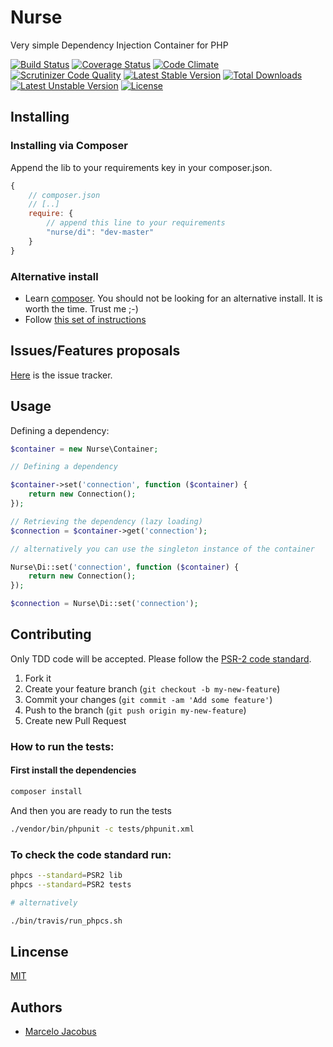 # Nurse

Very simple Dependency Injection Container for PHP

[![Build Status](https://travis-ci.org/mjacobus/nurse.png?branch=master)](https://travis-ci.org/mjacobus/nurse)
[![Coverage Status](https://coveralls.io/repos/mjacobus/nurse/badge.png)](https://coveralls.io/r/mjacobus/nurse)
[![Code Climate](https://codeclimate.com/github/mjacobus/nurse.png)](https://codeclimate.com/github/mjacobus/nurse)
[![Scrutinizer Code Quality](https://scrutinizer-ci.com/g/mjacobus/nurse/badges/quality-score.png?b=master)](https://scrutinizer-ci.com/g/mjacobus/nurse/?branch=master)
[![Latest Stable Version](https://poser.pugx.org/nurse/di/v/stable.svg)](https://packagist.org/packages/nurse/di)
[![Total Downloads](https://poser.pugx.org/nurse/di/downloads.svg)](https://packagist.org/packages/nurse/di)
[![Latest Unstable Version](https://poser.pugx.org/nurse/di/v/unstable.svg)](https://packagist.org/packages/nurse/di)
[![License](https://poser.pugx.org/nurse/di/license.svg)](https://packagist.org/packages/nurse/di)

## Installing

### Installing via Composer
Append the lib to your requirements key in your composer.json.

```javascript
{
    // composer.json
    // [..]
    require: {
        // append this line to your requirements
        "nurse/di": "dev-master"
    }
}
```

### Alternative install
- Learn [composer](https://getcomposer.org). You should not be looking for an alternative install. It is worth the time. Trust me ;-)
- Follow [this set of instructions](#installing-via-composer)

## Issues/Features proposals

[Here](https://github.com/mjacobus/nurse/issues) is the issue tracker.

## Usage

Defining a dependency:

```php
$container = new Nurse\Container;

// Defining a dependency

$container->set('connection', function ($container) {
    return new Connection();
});

// Retrieving the dependency (lazy loading)
$connection = $container->get('connection');

// alternatively you can use the singleton instance of the container

Nurse\Di::set('connection', function ($container) {
    return new Connection();
});

$connection = Nurse\Di::set('connection');
```

## Contributing

Only TDD code will be accepted. Please follow the [PSR-2 code standard](https://github.com/php-fig/fig-standards/blob/master/accepted/PSR-2-coding-style-guide.md).

1. Fork it
2. Create your feature branch (`git checkout -b my-new-feature`)
3. Commit your changes (`git commit -am 'Add some feature'`)
4. Push to the branch (`git push origin my-new-feature`)
5. Create new Pull Request

### How to run the tests:

#### First install the dependencies
```bash
composer install
```

And then you are ready to run the tests

```bash
./vendor/bin/phpunit -c tests/phpunit.xml
```

### To check the code standard run:

```bash
phpcs --standard=PSR2 lib
phpcs --standard=PSR2 tests

# alternatively

./bin/travis/run_phpcs.sh
```

## Lincense
[MIT](MIT-LICENSE)

## Authors

- [Marcelo Jacobus](https://github.com/mjacobus)

